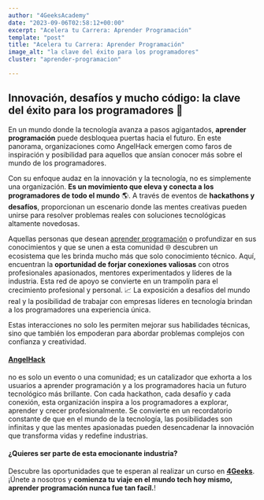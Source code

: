 ```yaml
---
author: "4GeeksAcademy"
date: "2023-09-06T02:58:12+00:00"
excerpt: "Acelera tu Carrera: Aprender Programación"
template: "post"
title: "Acelera tu Carrera: Aprender Programación"
image_alt: "la clave del éxito para los programadores"
cluster: "aprender-programacion"

---
```


##  Innovación, desafíos y mucho código: la clave del éxito para los programadores 🎉

En un mundo donde la tecnología avanza a pasos agigantados, **aprender programación** puede desbloquea puertas hacia el futuro. En este panorama, organizaciones como AngelHack emergen como faros de inspiración y posibilidad para aquellos que ansían conocer más sobre el mundo de los programadores. 

Con su enfoque audaz en la innovación y la tecnología, no es simplemente una organización. **Es un movimiento que eleva y conecta a los programadores de todo el mundo** 🌎. A través de eventos de **hackathons y desafíos**, proporcionan un escenario donde las mentes creativas pueden unirse para resolver problemas reales con soluciones tecnológicas altamente novedosas. 

Aquellas personas que desean [aprender programación](https://4geeksacademy.com/es/aprender-a-programar/aprender-a-programar-desde-cero) o profundizar en sus conocimientos y que se unen a esta comunidad 🌐 descubren un ecosistema que les brinda mucho más que solo conocimiento técnico. Aquí, encuentran la **oportunidad de forjar conexiones valiosas** con otros profesionales apasionados, mentores experimentados y líderes de la industria. Esta red de apoyo se convierte en un trampolín para el crecimiento profesional y personal. 📈 
La exposición a desafíos del mundo real y la posibilidad de trabajar con empresas líderes en tecnología brindan a los programadores una experiencia única. 

Estas interacciones no solo les permiten mejorar sus habilidades técnicas, sino que también los empoderan para abordar problemas complejos con confianza y creatividad. 

#### [AngelHack](https://angelhack.com)
no es solo un evento o una comunidad; es un catalizador que exhorta a los usuarios a aprender programación y a los programadores hacia un futuro tecnológico más brillante. Con cada hackathon, cada desafío y cada conexión, esta organización inspira a los programadores a explorar, aprender y crecer profesionalmente. Se convierte en un recordatorio constante de que en el mundo de la tecnología, las posibilidades son infinitas y que las mentes apasionadas pueden desencadenar la innovación que transforma vidas y redefine industrias. 

#### ¿Quieres ser parte de esta emocionante industria?
Descubre las oportunidades que te esperan al realizar un curso en **[4Geeks](https://4geeksacademy.com/es/coding-campus/bootcamp-programacion-santiago)**. ¡Únete a nosotros y **comienza tu viaje en el mundo tech hoy mismo, aprender programación nunca fue tan facíl.**! 
